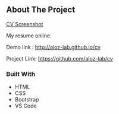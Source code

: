 <!-- ABOUT THE PROJECT -->
## About The Project

[CV Screenshot][product-screenshot]

My resume online.  

Demo link : http://aloz-lab.github.io/cv

Project Link: https://github.com/aloz-lab/cv

### Built With

* HTML
* CSS
* Bootstrap
* VS Code


<!-- MARKDOWN LINKS & IMAGES -->
[product-screenshot]: images/CV.png
